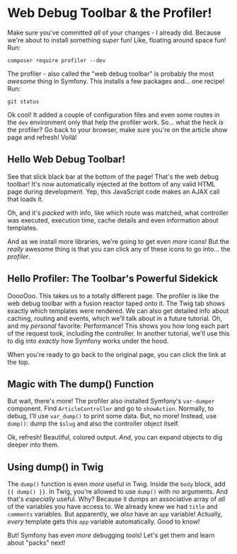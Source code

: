 # Web Debug Toolbar & the Profiler!

Make sure you've committed *all* of your changes - I already did. Because we're
about to install something *super* fun! Like, floating around space fun! Run:

```terminal
composer require profiler --dev
```

The profiler - also called the "web debug toolbar" is probably the most *awesome*
thing in Symfony. This installs a few packages and... one recipe! Run:

```terminal
git status
```

Ok cool! It added a couple of configuration files and even some routes in the `dev`
environment only that help the profiler work. So... what the heck *is* the profiler?
Go back to your browser, make sure you're on the article show page and refresh!
Voilà!

## Hello Web Debug Toolbar!

See that slick black bar at the bottom of the page! That's the web debug toolbar!
It's now automatically injected at the bottom of any valid HTML page during development.
Yep, this JavaScript code makes an AJAX call that loads it.

Oh, and it's *packed* with info, like which route was matched, what controller was
executed, execution time, cache details and even information about templates.

And as we install more libraries, we're going to get even *more* icons! But the
*really* awesome thing is that you can click any of these icons to go into... the
*profiler*.

## Hello Profiler: The Toolbar's Powerful Sidekick

OoooOoo. This takes us to a totally different page. The profiler is like the web
debug toolbar with a fusion reactor taped onto it. The Twig tab shows exactly which
templates were rendered. We can also get detailed info about caching, routing and
events, which we'll talk about in a future tutorial. Oh, and my *personal* favorite:
Performance! This shows you how long each part of the request took, including the
controller. In another tutorial, we'll use this to dig into *exactly* how Symfony
works under the hood.

When you're ready to go back to the original page, you can click the link at the
top.

## Magic with The dump() Function

But wait, there's more! The profiler also installed Symfony's `var-dumper` component.
Find `ArticleController` and go to `showAction`. Normally, to debug, I'll use
`var_dump()` to print some data. But, no more! Instead, use `dump()`: dump the
`$slug` and also the controller object itself.

Ok, refresh! Beautiful, colored output. *And*, you can expand objects to dig deeper
into them.

## Using dump() in Twig

The `dump()` function is even *more* useful in Twig. Inside the `body` block, add
`{{ dump() }}`. In Twig, you're allowed to use `dump()` with *no* arguments. And
that's *especially* useful. Why? Because it dumps an associative array of *all*
of the variables you have access to. We already knew we had `title` and `comments`
variables. But apparently, we *also* have an `app` variable! Actually, *every* template
gets this `app` variable automatically. Good to know!

But! Symfony has even *more* debugging tools! Let's get them and learn about "packs"
next!
